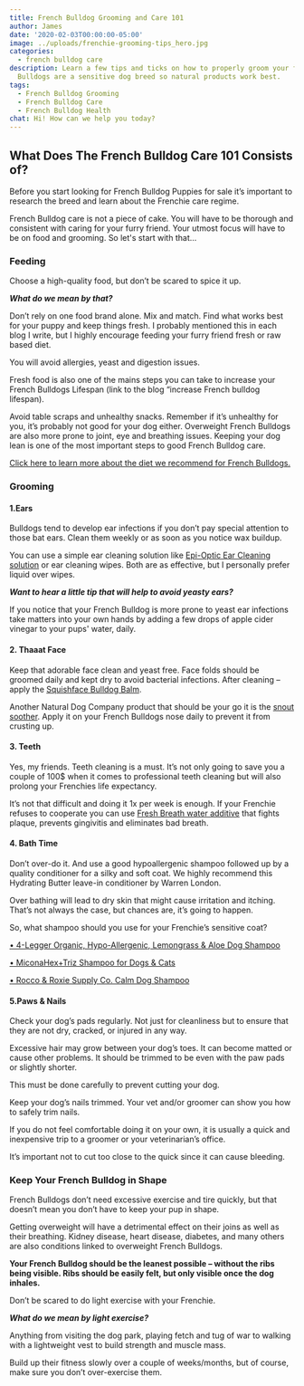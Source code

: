 ```yaml
---
title: French Bulldog Grooming and Care 101
author: James
date: '2020-02-03T00:00:00-05:00'
image: ../uploads/frenchie-grooming-tips_hero.jpg
categories:
  - french bulldog care
description: Learn a few tips and ticks on how to properly groom your frenchie. French
  Bulldogs are a sensitive dog breed so natural products work best.
tags:
  - French Bulldog Grooming
  - French Bulldog Care
  - French Bulldog Health
chat: Hi! How can we help you today?
---
```

## What Does The French Bulldog Care 101 Consists of?

Before you start looking for French Bulldog Puppies for sale it’s important to research the breed and learn about the Frenchie care regime.

 French Bulldog care is not a piece of cake. You will have to be thorough and consistent with caring for your furry friend. Your utmost focus will have to be on food and grooming. So let's start with that...

### Feeding

Choose a high-quality food, but don’t be scared to spice it up. 

**_What do we mean by that?_**

Don’t rely on one food brand alone. Mix and match. Find what works best for your puppy and keep things fresh. I probably mentioned this in each blog I write, but I highly encourage feeding your furry friend fresh or raw based diet. 

You will avoid allergies, yeast and digestion issues.

Fresh food is also one of the mains steps you can take to increase your French Bulldogs Lifespan (link to the blog “increase French bulldog lifespan).

Avoid table scraps and unhealthy snacks. Remember if it’s unhealthy for you, it’s probably not good for your dog either. Overweight French Bulldogs are also more prone to joint, eye and breathing issues. Keeping your dog lean is one of the most important steps to good French Bulldog care. 

[Click here to learn more about the diet we recommend for French Bulldogs.](https://ethicalfrenchie.com/french-bulldog-feeding-the-raw-diet/)

### Grooming

#### 1.Ears

Bulldogs tend to develop ear infections if you don’t pay special attention to those bat ears. Clean them weekly or as soon as you notice wax buildup. 

You can use a simple ear cleaning solution like [Epi-Optic Ear Cleaning solution](https://prf.hn/click/camref:1100l86im/destination:https%3A%2F%2Fwww.chewy.com%2Fvirbac-epi-otic-advanced-ear-cleaner%2Fdp%2F52807) or ear cleaning wipes. Both are as effective, but I personally prefer liquid over wipes.

**_Want to hear a little tip that will help to avoid yeasty ears?_**

If you notice that your French Bulldog is more prone to yeast ear infections take matters into your own hands by adding a few drops of apple cider vinegar to your pups' water, daily. 

#### 2. Thaaat Face

Keep that adorable face clean and yeast free. Face folds should be groomed daily and kept dry to avoid bacterial infections. After cleaning – apply the [Squishface Bulldog Balm](https://prf.hn/click/camref:1100l86im/destination:https%3A%2F%2Fwww.chewy.com%2Fsquishface-wrinkle-paste-dog-skin%2Fdp%2F189798).

Another Natural Dog Company product that should be your go it is the [snout soother](https://shop.naturaldogcompany.com/collections/all/products/snout-soother-tin). Apply it on your French Bulldogs nose daily to prevent it from crusting up. 

#### 3.	Teeth

Yes, my friends. Teeth cleaning is a must. It’s not only going to save you a couple of 100$ when it comes to professional teeth cleaning but will also prolong your Frenchies life expectancy.

It’s not that difficult and doing it 1x per week is enough. If your Frenchie refuses to cooperate you can use [Fresh Breath water additive](https://prf.hn/click/camref:1100l86im/destination:https%3A%2F%2Fwww.chewy.com%2Ftropiclean-fresh-breath-drops-22oz%2Fdp%2F114717) that fights plaque, prevents gingivitis and eliminates bad breath. 

#### 4. Bath Time

Don’t over-do it. And use a good hypoallergenic shampoo followed up by a quality conditioner for a silky and soft coat. We highly recommend this Hydrating Butter leave-in conditioner by Warren London. 

Over bathing will lead to dry skin that might cause irritation and itching. That’s not always the case, but chances are, it’s going to happen. 

So, what shampoo should you use for your Frenchie’s sensitive coat?

[•	4-Legger Organic, Hypo-Allergenic, Lemongrass & Aloe Dog Shampoo](https://prf.hn/click/camref:1100l86im/destination:https%3A%2F%2Fwww.chewy.com%2F4-legger-organic-hypo-allergenic%2Fdp%2F141858)

[•	MiconaHex+Triz Shampoo for Dogs & Cats](https://prf.hn/click/camref:1100l86im/destination:https%3A%2F%2Fwww.chewy.com%2Fmiconahextriz-shampoo-dogs-cats-16-oz%2Fdp%2F114184)

[•	Rocco & Roxie Supply Co. Calm Dog Shampoo](https://prf.hn/click/camref:1100l86im/destination:https%3A%2F%2Fwww.chewy.com%2Frocco-roxie-supply-co-calm-dog%2Fdp%2F171950)



#### 5.Paws & Nails

Check your dog’s pads regularly. Not just for cleanliness but to ensure that they are not dry, cracked, or injured in any way. 

Excessive hair may grow between your dog’s toes. It can become matted or cause other problems. It should be trimmed to be even with the paw pads or slightly shorter.

This must be done carefully to prevent cutting your dog.

Keep your dog’s nails trimmed. Your vet and/or groomer can show you how to safely trim nails.

 If you do not feel comfortable doing it on your own, it is usually a quick and inexpensive trip to a groomer or your veterinarian’s office.

 It’s important not to cut too close to the quick since it can cause bleeding.

### Keep Your French Bulldog in Shape

French Bulldogs don’t need excessive exercise and tire quickly, but that doesn’t mean you don’t have to keep your pup in shape. 

Getting overweight will have a detrimental effect on their joins as well as their breathing. Kidney disease, heart disease, diabetes, and many others are also conditions linked to overweight French Bulldogs. 

**Your French Bulldog should be the leanest possible – without the ribs being visible. Ribs should be easily felt, but only visible once the dog inhales.** 

Don’t be scared to do light exercise with your Frenchie. 

_**What do we mean by light exercise?**_

Anything from visiting the dog park, playing fetch and tug of war to walking with a lightweight vest to build strength and muscle mass. 

Build up their fitness slowly over a couple of weeks/months, but of course, make sure you don’t over-exercise them. 

>
